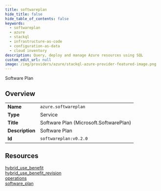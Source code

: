 ```yaml
---
title: softwareplan
hide_title: false
hide_table_of_contents: false
keywords:
  - softwareplan
  - azure
  - stackql
  - infrastructure-as-code
  - configuration-as-data
  - cloud inventory
description: Query, deploy and manage Azure resources using SQL
custom_edit_url: null
image: /img/providers/azure/stackql-azure-provider-featured-image.png
---
```

Software Plan  
    

## Overview
<table><tbody>
<tr><td><b>Name</b></td><td><code>azure.softwareplan</code></td></tr>
<tr><td><b>Type</b></td><td>Service</td></tr>
<tr><td><b>Title</b></td><td>Software Plan (Microsoft.SoftwarePlan)</td></tr>
<tr><td><b>Description</b></td><td>Software Plan</td></tr>
<tr><td><b>Id</b></td><td><code>softwareplan:v0.2.0</code></td></tr>
</tbody></table>

## Resources
<div class="row">
<div class="providerDocColumn">
<a href="/providers/azure/softwareplan/hybrid_use_benefit/">hybrid_use_benefit</a><br />
<a href="/providers/azure/softwareplan/hybrid_use_benefit_revision/">hybrid_use_benefit_revision</a><br />
</div>
<div class="providerDocColumn">
<a href="/providers/azure/softwareplan/operations/">operations</a><br />
<a href="/providers/azure/softwareplan/software_plan/">software_plan</a><br />
</div>
</div>
